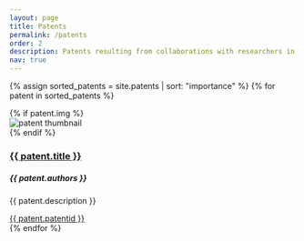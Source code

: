 ```yaml
---
layout: page
title: Patents
permalink: /patents
order: 2
description: Patents resulting from collaborations with researchers in Mobile HCI research group at IBM Research India.
nav: true
---
```


<div class="patents container mt-4">

  {% assign sorted_patents = site.patents | sort: "importance" %}
  {% for patent in sorted_patents %}
  
  <div class="row mb-3">
      {% if patent.img %}
      <div class="col-sm-4 text-center">
          <img class="w-50" src="{{ patent.img | relative_url }}" alt="patent thumbnail">
      </div>
      {% endif %}
      <div class="col-sm-8">
          <a href="{{ patent.link }}" target="_blank"><h3 class="card-title">{{ patent.title }}</h3></a>
          <h5 class="card-text">{{ patent.authors }}</h5>
          <p class="card-text">{{ patent.description }}</p>
          <div class="row ml-1 mr-1 p-0">
            <a href="{{ patent.link }}" class="btn btn-sm z-depth-0 m-0" role="button" target="_blank">{{ patent.patentid }}</a>
        </div>
      </div>
    <!-- </a> -->
  </div>
{% endfor %}

</div>
